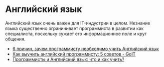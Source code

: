 # Английский язык

Английский язык очень важен для IT-индустрии в целом. Незнание языка существенно ограничивает программиста в развитии как специалиста, поскольку сужает его информационное поле и круг общения.

- [6 причин, зачем программисту необходимо учить Английский язык](https://mkdev.me/posts/6-prichin-zachem-programmistu-neobhodimo-uchit-angliyskiy-yazyk)
- [Как выучить английский программисту: 5 советов - GoIT](https://goit.ua/goit_journal/angliyskiy-programista-2021-5-sovetov/)
- [Программисты и Английский язык: что и как учить?](https://issoft.by/blog/obyazatelno-li-znat-angliyskiy-yazyk/)
